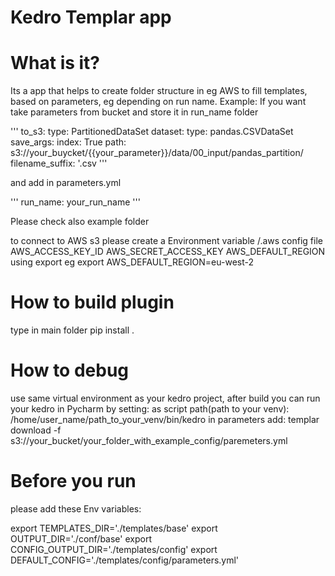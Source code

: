 # Kedro Templar app

# What is it?
Its a app that helps to create folder structure in eg AWS to fill templates,
based on parameters, eg depending on run name.
Example: If you want take parameters from bucket and store it in run_name folder

'''
to_s3:
  type: PartitionedDataSet
  dataset:
    type: pandas.CSVDataSet
    save_args:
      index: True
  path:
    s3://your_buycket/{{your_parameter}}/data/00_input/pandas_partition/
  filename_suffix: '.csv
'''

and add in parameters.yml

'''
run_name: your_run_name
'''

Please check also example folder


to connect to AWS s3 please create a Environment variable /.aws config file
AWS_ACCESS_KEY_ID
AWS_SECRET_ACCESS_KEY
AWS_DEFAULT_REGION
using export
eg export AWS_DEFAULT_REGION=eu-west-2



# How to build plugin
type in main folder
pip install .

# How to debug
use same virtual environment as your kedro project, after build you can run
your kedro in Pycharm by setting:
as script path(path to your venv): /home/user_name/path_to_your_venv/bin/kedro
in parameters add: templar download -f s3://your_bucket/your_folder_with_example_config/paremeters.yml

# Before you run
please add these Env variables:

export TEMPLATES_DIR='./templates/base'
export OUTPUT_DIR='./conf/base'
export CONFIG_OUTPUT_DIR='./templates/config'
export DEFAULT_CONFIG='./templates/config/parameters.yml'
